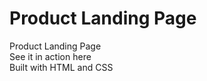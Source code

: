 # Product Landing Page
Product Landing Page <br>
See it in action here <br>
Built with HTML and CSS
